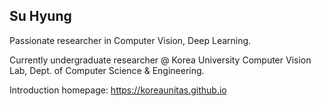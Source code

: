 ## Su Hyung

Passionate researcher in Computer Vision, Deep Learning.

Currently undergraduate researcher @ Korea University Computer Vision Lab, Dept. of Computer Science & Engineering.


Introduction homepage: https://koreaunitas.github.io
